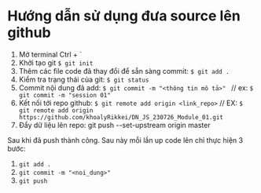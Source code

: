 # Hướng dẫn sử dụng đưa source lên github

1. Mở terminal Ctrl + `
2. Khởi tạo git `$ git init`
3. Thêm các file code đã thay đổi để sẵn sàng commit: `$ git add .`
4. Kiểm tra trạng thái của git: `$ git status`
5. Commit nội dung đã add: `$ git commit -m "<thông tin mô tả>" `
   // ex: `$ git commit -m "session 01"`
   <!-- Hoàn thành việc commit -->
6. Kết nối tới repo github: `$ git remote add origin <link_repo>`
   // EX: `$ git remote add origin https://github.com/khoalyRikkei/DN_JS_230726_Module_01.git`
7. Đẩy dữ liệu lên repo: git push --set-upstream origin master

Sau khi đã push thành công. Sau này mỗi lần up code lên chỉ thực hiện 3 bước:

1. `git add .`
2. `git commit -m "<noi_dung>"`
3. `git push`
